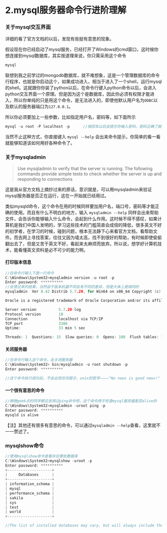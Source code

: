 # 2.mysql服务器命令行进阶理解

### 关于mysql交互界面

详细的看了官方文档的以后，发现有些挺有意思的现象。

假设现在你已经启动了mysql服务，已经打开了Windows的cmd窗口，这时候你想连接到mysql数据库，其实按道理来说，你只需采用这个命令

```c
mysql
```

联想到我之前学过的mongodb数据库，就不难想象，这是一个管理数据库的命令行程序，也就是你启动这个，如果成功进入，相当于进入了一个shell，运行mysql的shell。这就跟你你装了python以后，在命令行键入python命令以后，会进入python交互界面一个原理。但是因为这个是数据库，因此你必须有权限才能进入，所以你单纯的只是用这个命令，是无法进入的，即使他默认用户名为`ODBC`以及默认的服务器端口为`127.0.0.1`。

所以你必须要加上一些参数，比如指定用户名，密码等，如下面所示

```c
mysql -u root -P localhost -p      //按回车以后会提示你输入密码，密码正确了就会进入mysql的命令行管理界面
```

当然不止这种方式，你直接键入 `mysql --help` 会出来命令提示，你简单的看一看就能够知道该如何用好各种命令了。

### 关于mysqladmin

>Use mysqladmin to verify that the server is running. The following commands provide simple tests to
check whether the server is up and responding to connections

这是我从官方文档上摘抄过来的原话，意识就是，可以用mysqladmin来验证mysql服务器是否正在运行，这在一开始就已经用过。

类似mysqld命令，这个命令在用的时候同样要加用户名，端口号，密码等才能正确的使用。而且有什么不明白的地方，输入 `mysqladmin --help` 同样会出来帮助文件，会告诉你能够输入什么命令，会起到什么作用。这时候不得不感叹，如果计算机是我们中国人发明的，学习这些技术的门槛简直会成倍的降低，很多英文不好的初学者，在学习的时候，碰到问题，根本无法静下心来看官方文档，看帮助文件。而去网上寻找答案，往往又因为墙太高，找不到很好的帮助，有时候即使偷偷翻出去了，但是又苦于英文不好，看起来太麻烦而放弃。所以说，想学好计算机技术，能看懂英文资料是必不可少的能力啊。

#### 打印版本信息

```c
//在命令行输入下面一行命令
C:\Windows\System32>mysqladmin version -u root -p
Enter password: **********
//反馈过来的结果，当然由于版本机器不同会有不同的差异，但是大体上是相同的
mysqladmin  Ver 8.42 Distrib 5.7.20, for Win64 on x86_64 Copyright (c) 2000, 2017, Oracle and/or its affiliates. All rights reserved.

Oracle is a registered trademark of Oracle Corporation and/or its affiliates. Other names may be trademarks of their respective owners.

Server version          5.7.20-log
Protocol version        10
Connection              localhost via TCP/IP
TCP port                3306
Uptime:                 33 min 5 sec

Threads: 1  Questions: 15  Slow queries: 0  Opens: 108  Flush tables: 1  Open tables: 101  Queries per second avg: 0.007
```

#### 关闭服务器

```c
//在命令行输入这个命令，会关闭服务器
C:\Windows\System32> bin/mysqladmin -u root shutdown -p
Enter password: **********

//这个命令执行成功后，不会出现任何提示，unix的哲学————"No news is good news!"
```
#### 一个很有意思的命令

```c
//稍微geek点的同学都应该用过ping命令吧，这个命令用于检查mysql服务器是否alive的
C:\Windows\System32>mysqladmin -uroot ping -p
Enter password: **********
mysqld is alive
```

【注】其他还有很多有意思的命令，可以通过`mysqladmin --help`查看，这里就不一一赘述了。

### mysqlshow命令

```c
//使用mysqlshow命令查看存在哪些数据库
C:\Windows\System32>mysqlshow -uroot -p
Enter password: **********
+--------------------+
|     Databases      |
+--------------------+
| information_schema |
| mysql              |
| performance_schema |
| sakila             |
| sys                |
| test               |
| world              |
+--------------------+

//The list of installed databases may vary, but will always include the minimum of mysql and information_schema.
```
